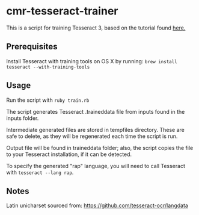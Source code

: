 # cmr-tesseract-trainer

This is a script for training Tesseract 3, based on the tutorial found [here.](https://github.com/tesseract-ocr/tesseract/wiki/Training-Tesseract-3.03%E2%80%933.05)

## Prerequisites

Install Tesseract with training tools on OS X by running:
`brew install tesseract --with-training-tools`

## Usage

Run the script with `ruby train.rb`

The script generates Tesseract .traineddata file from inputs found in the inputs folder.

Intermediate generated files are stored in tempfiles directory. These are safe to delete, as they will be regenerated each time the script is run.

Output file will be found in traineddata folder; also, the script copies the file to your Tesseract installation, if it can be detected.

To specify the generated "rap" language, you will need to call Tesseract with `tesseract --lang rap`.

## Notes

Latin unicharset sourced from:
https://github.com/tesseract-ocr/langdata

